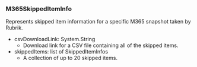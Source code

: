 ### M365SkippedItemInfo
Represents skipped item information for a specific M365 snapshot taken by Rubrik.

- csvDownloadLink: System.String
  - Download link for a CSV file containing all of the skipped items.
- skippedItems: list of SkippedItemInfos
  - A collection of up to 20 skipped items.
